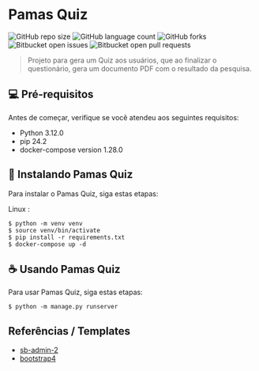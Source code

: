 # Pamas Quiz

![GitHub repo size](https://img.shields.io/github/repo-size/iuricode/README-template?style=for-the-badge)
![GitHub language count](https://img.shields.io/github/languages/count/iuricode/README-template?style=for-the-badge)
![GitHub forks](https://img.shields.io/github/forks/iuricode/README-template?style=for-the-badge)
![Bitbucket open issues](https://img.shields.io/bitbucket/issues/iuricode/README-template?style=for-the-badge)
![Bitbucket open pull requests](https://img.shields.io/bitbucket/pr-raw/iuricode/README-template?style=for-the-badge)

> Projeto para gera um Quiz aos usuários, que ao finalizar o questionário, gera um documento PDF com o resultado da pesquisa.

## 💻 Pré-requisitos

Antes de começar, verifique se você atendeu aos seguintes requisitos:

- Python 3.12.0
- pip 24.2
- docker-compose version 1.28.0 

## 🚀 Instalando Pamas Quiz

Para instalar o Pamas Quiz, siga estas etapas:

Linux :

```
$ python -m venv venv
$ source venv/bin/activate
$ pip install -r requirements.txt
$ docker-compose up -d
```

## ☕ Usando Pamas Quiz

Para usar Pamas Quiz, siga estas etapas:

```
$ python -m manage.py runserver
```

## Referências / Templates

- [sb-admin-2](https://startbootstrap.com/previews/sb-admin-2)
- [bootstrap4](https://getbootstrap.com/docs/4.6/getting-started/introduction/)
